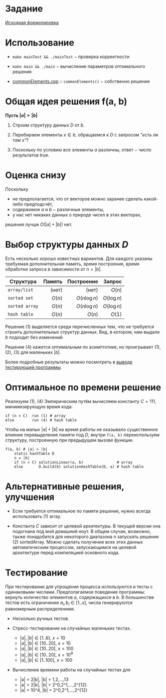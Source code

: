 # Задание

[Исходная формулировка](statement.txt)

# Использование

* `make mainTest && ./mainTest` &minus; проверка корректности

* `make main && ./main` &minus; вычисление параметров оптимального решения

* [commonElements.cpp](commonElements.cpp) :: `commonElements()` &minus; собственно решение

# Общая идея решения f(a, b)

**Пусть $|a| > |b|$**

1. Строим структуру данных $D$ от $b$.

2. Перебираем элементы $x \in b$, обращаемся к $D$ с запросом _"есть ли там $x$"_?

3. Поскольку по условию все элементы $a$ различны, ответ &minus; число результатов true.

# Оценка снизу

Поскольку 

* не предполагается, что от векторов можно заранее сделать какой-либо предподсчёт,
* содержимое $a$ и $b$ &minus; различные элементы, 
* у нас нет никаких данных о природе чисел в этих векторах,
 
решения лучше $O(|a|+|b|)$ нет.

# Выбор структуры данных $D$ 

Есть несколько хорошо известных вариантов. Для каждого указаны требуемая дополнительная память, время построения, 
время обработки запроса в зависимости от $n = |b|$.

| Структура      |  Память |  Построение   | Запрос      |
|----------------|--------:|--------------:|------------:|
| `array/list`   | (нет)   | (нет)         | $O(n)$      |
| `sorted set`   | $O(n)$  | $O(n \log n)$ | $O(\log n)$ |
| `sorted array` | $O(n)$  | $O(n \log n)$ | $O(\log n)$ |
| `hash table`   | $O(n)$  | $O(n)$        | $O(1)$      |

Решение (1) выделяется среди перечисленных тем, что не требуется строить дополнительных структур данных.
Вид, в котором, нам выдали $b$ подходит без изменений.

Решение (4) кажется оптимальным по асимптотике, но проигрывает (1), (2), (3) для маленьких $|b|$.

Более подробные результаты можно посмотреть в [выводе тестирующей программы](experimentResult.txt).

# Оптимальное по времени решение

Реализуем (1), (4)
Эмпирическим путём вычисляем константу $C = 111$, минимизирующую время кода:

```
if (n < C)  run (1) # array
else        run (4) # hash table
```

Чтобы на малых $|a|+|b|$ на время работы не оказывало существенное влияние перевыделение памяти под $D$,
внутри `f(a, b)` переиспользуем структуру, построенную при предыдущем вызове функции.

```
f(a, b) # |a| > |b|
	static hashTable D
	n = |b|
	if (n < C) solutionLinear(a, b)               # array
	else       D.build(b) solutionHashTable(D, a) # hash table
```

# Альтернативные решения, улучшения

* Если требуется оптимальное по памяти решение, нужно всегда использовать (1) array.

* Константа $C$ зависит от целевой архитектуры. 
В текущей версии она подогнана под мой домашний ноут.
В общем случае, возможно, также понадобится для некоторого диапазона n запускать решение (2) sortedArray.
Можно сделать получение всех этих данных автоматическим процессом, запускающимся на целевой архитектуре перед компиляцией основного кода.

# Тестирование

При тестировании для упрощения процесса используются и тесты с одинаковыми числами. 
Предполагаемое поведение программы: вернуть количество элементов $a$, содержащихся в $b$.
В большинстве тестов есть ограничение $a_i, b_i \in [1..x]$, числа генерируются равномерным распределением.

* Несколько ручных тестов.

* Стресс-тестирование на случайных маленьких тестах.
	* $|a|, |b| \in [1..6]$, $x = 10$
	* $|a|, |b| \in [10..20]$, $x = 10$
	* $|a|, |b| \in [10..20]$, $x = 100$
	* $|a|, |b| \in [10..20]$, $x = 10^9$
	* $|a|, |b| \in [1..100]$, $x = 100$

* Вычисление времени работы на случайных тестах для 
	* |a| = 2|b|, |b| = 1,2,...,13
	* |a| = 2|b|, |b| = 2^0,2^1,...,2^{12}
	* |a| = 10^4, |b| = 2^0,2^1,...,2^{12}
